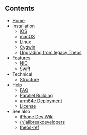 ## Contents
* [Home](Home)
* [Installation](Installation)
  * [iOS](Installation-iOS)
  * [macOS](Installation-macOS)
  * [Linux](Installation-Linux)
  * [Cygwin](Installation-Cygwin)
  * [Upgrading from legacy Theos](Upgrading-from-legacy-Theos)
* [Features](Features)
  * [NIC](NIC)
  * [Swift](Swift)
* Technical
  * [Structure](Structure)
* [Help](Help)
  * [FAQ](FAQ)
  * [Parallel Building](Parallel-Building)
  * [arm64e Deployment](arm64e-Deployment)
  * [License](License)
* See also
  * [iPhone Dev Wiki](http://iphonedevwiki.net/)
  * [/r/jailbreakdevelopers](https://www.reddit.com/r/jailbreakdevelopers)
  * [theos-ref](https://github.com/theiostream/theos-ref)
